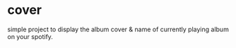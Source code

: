 # cover

simple project to display the album cover & name of currently playing album on your spotify.